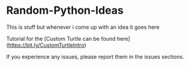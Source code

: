 # Random-Python-Ideas

This is stuff but whenever i come up with an idea it goes here

Tutorial for the [Custom Turtle can be found here] (https://bit.ly/CustomTurtleIntro)

If you experience any issues, please report them in the issues sections.
